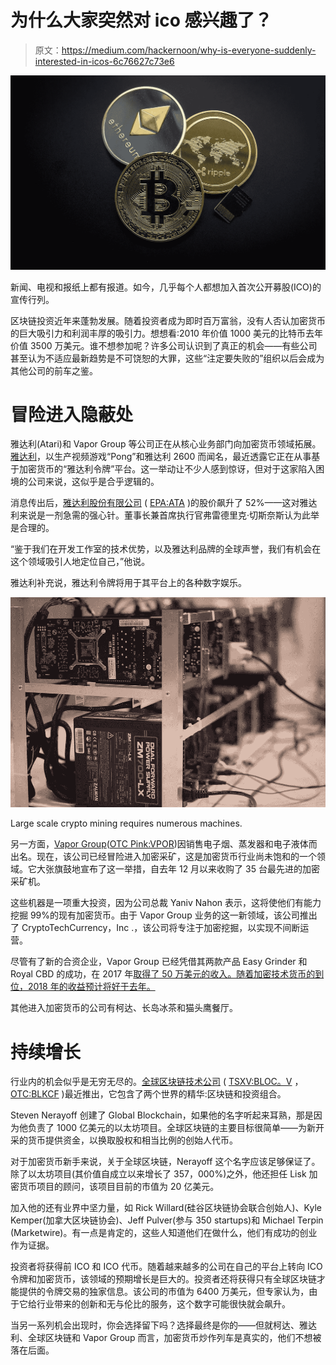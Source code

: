 # 为什么大家突然对 ico 感兴趣了？

> 原文：<https://medium.com/hackernoon/why-is-everyone-suddenly-interested-in-icos-6c76627c73e6>

![](img/f614d46135117e6f2d392ac81e7b186d.png)

新闻、电视和报纸上都有报道。如今，几乎每个人都想加入首次公开募股(ICO)的宣传行列。

区块链投资近年来蓬勃发展。随着投资者成为即时百万富翁，没有人否认加密货币的巨大吸引力和利润丰厚的吸引力。想想看:2010 年价值 1000 美元的比特币去年价值 3500 万美元。谁不想参加呢？许多公司认识到了真正的机会——有些公司甚至认为不适应最新趋势是不可饶恕的大罪，这些“注定要失败的”组织以后会成为其他公司的前车之鉴。

# **冒险进入隐蔽处**

雅达利(Atari)和 Vapor Group 等公司正在从核心业务部门向加密货币领域拓展。[雅达利](https://arstechnica.com/gaming/2018/02/atari-stock-jumps-52-on-plans-for-nostalgia-backed-cryptocurrencies/)，以生产视频游戏“Pong”和雅达利 2600 而闻名，最近透露它正在从事基于加密货币的“雅达利令牌”平台。这一举动让不少人感到惊讶，但对于这家陷入困境的公司来说，这似乎是合乎逻辑的。

消息传出后，[雅达利股份有限公司](https://www.atari.com/) ( [EPA:ATA](https://finance.google.com/finance?q=atari&ei=BGmHWuDKMNSP0AS-gJS4Ag) )的股价飙升了 52%——这对雅达利来说是一剂急需的强心针。董事长兼首席执行官弗雷德里克·切斯奈斯认为此举是合理的。

“鉴于我们在开发工作室的技术优势，以及雅达利品牌的全球声誉，我们有机会在这个领域吸引人地定位自己，”他说。

雅达利补充说，雅达利令牌将用于其平台上的各种数字娱乐。

![](img/87a00f708af90c6ab5434638b052c1e6.png)

Large scale crypto mining requires numerous machines.

另一方面，[Vapor Group](http://www.vaporgroup.com/about-us.html)([OTC Pink:VPOR](https://finance.yahoo.com/quote/VPOR))因销售电子烟、蒸发器和电子液体而出名。现在，该公司已经冒险进入加密采矿，这是加密货币行业尚未饱和的一个领域。它大张旗鼓地宣布了这一举措，自去年 12 月以来收购了 35 台最先进的加密采矿机。

这些机器是一项重大投资，因为公司总裁 Yaniv Nahon 表示，这将使他们有能力挖掘 99%的现有加密货币。由于 Vapor Group 业务的这一新领域，该公司推出了 CryptoTechCurrency，Inc .，该公司将专注于加密挖掘，以实现不间断运营。

尽管有了新的合资企业，Vapor Group 已经凭借其两款产品 Easy Grinder 和 Royal CBD 的成功，在 2017 年[取得了 50 万美元的收入。随着加密技术货币的到位，2018 年的收益预计将好于去年。](https://born2invest.com/articles/vapor-group-inc-might-breakout-penny-stock-youve-looking-2018/)

其他进入加密货币的公司有柯达、长岛冰茶和猫头鹰餐厅。

# **持续增长**

行业内的机会似乎是无穷无尽的。[全球区块链技术公司](https://globalblockchain.io/) ( [TSXV:BLOC。V](https://finance.yahoo.com/quote/BLOC.V/) ， [OTC:BLKCF](https://finance.yahoo.com/quote/BLKCF?p=BLKCF) )最近推出，它包含了两个世界的精华:区块链和投资组合。

Steven Nerayoff 创建了 Global Blockchain，如果他的名字听起来耳熟，那是因为他负责了 1000 亿美元的以太坊项目。全球区块链的主要目标很简单——为新开采的货币提供资金，以换取股权和相当比例的创始人代币。

对于加密货币新手来说，关于全球区块链，Nerayoff 这个名字应该足够保证了。除了以太坊项目(其价值自成立以来增长了 357，000%)之外，他还担任 Lisk 加密货币项目的顾问，该项目目前的市值为 20 亿美元。

加入他的还有业界中坚力量，如 Rick Willard(硅谷区块链协会联合创始人)、Kyle Kemper(加拿大区块链协会)、Jeff Pulver(参与 350 startups)和 Michael Terpin (Marketwire)。有一点是肯定的，这些人知道他们在做什么，他们有成功的创业作为证据。

投资者将获得前 ICO 和 ICO 代币。随着越来越多的公司在自己的平台上转向 ICO 令牌和加密货币，该领域的预期增长是巨大的。投资者还将获得只有全球区块链才能提供的令牌交易的独家信息。该公司的市值为 6400 万美元，但专家认为，由于它给行业带来的创新和无与伦比的服务，这个数字可能很快就会飙升。

当另一系列机会出现时，你会选择留下吗？选择最终是你的——但就柯达、雅达利、全球区块链和 Vapor Group 而言，加密货币炒作列车是真实的，他们不想被落在后面。
